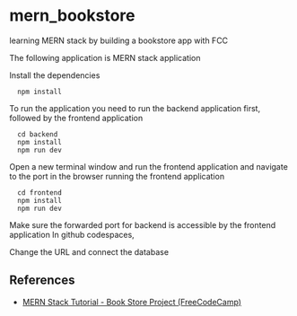 # mern_bookstore
learning MERN stack by building a bookstore app with FCC

The following application is MERN stack application

Install the dependencies

```
  npm install
```

To run the application you need to run the backend application first, followed by the frontend application

```
  cd backend
  npm install
  npm run dev
```
Open a new terminal window and run the frontend application and navigate to the port in the browser running the frontend application
```
  cd frontend
  npm install
  npm run dev
```
Make sure the forwarded port for backend is accessible by the frontend application
In github codespaces, 

Change the URL
and connect the database

## References
- [MERN Stack Tutorial - Book Store Project (FreeCodeCamp)](https://youtu.be/-42K44A1oMA?si=FunhGTXU5kn7aRKu)

